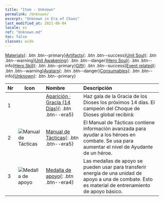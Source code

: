 ```yaml
---
title: "Item - Unknown"
permalink: /Unknown/
excerpt: "Unknown in Era of Chaos"
last_modified_at: 2021-08-04
locale: es
ref: "Unknown.md"
toc: false
classes: wide
---
```

 [Materials](/ItemsES/){: .btn .btn--primary}[Artifacts](/ItemsES/Artifacts/){: .btn .btn--success}[Unit Soul](/ItemsES/UnitSoul/){: .btn .btn--warning}[Unit Awakening](/ItemsES/UnitAwakening/){: .btn .btn--danger}[Hero Soul](/ItemsES/HeroSoul/){: .btn .btn--info}[Hero Skill](/ItemsES/HeroSkill/){: .btn .btn--primary}[Gift](/ItemsES/Gift/){: .btn .btn--success}[Event related](/ItemsES/Events/){: .btn .btn--warning}[Avatars](/ItemsES/Avatars/){: .btn .btn--danger}[Consumables](/ItemsES/Consumables/){: .btn .btn--info}[Unknown](/ItemsES/Unknown/){: .btn .btn--primary}

  | Nr | Icon |         Nombre        |   Descripción     |
  |:---|------|:--------------------|:------------------|
  | 1 |  | [Aparición · Gracia (14 Días)](/ItemsES/unk_2117/){: .btn .btn--era5} | Haz gala de la Gracia de los Dioses los próximos 14 días. El campeón del Choque de Dioses global recibirá: |
  | 2 | ![Manual de Tácticas](/images/t/i_994013.png) | [Manual de Tácticas](/ItemsES/unk_2115/){: .btn .btn--era5} | El Manual de Tácticas contiene información avanzada para ayudar a los héroes en combate. Se usa para aumentar el nivel de Ayudante de un héroe. |
  | 3 | ![Medalla de apoyo](/images/t/i_994011.png) | [Medalla de apoyo](/ItemsES/unk_2116/){: .btn .btn--era4} | Las medallas de apoyo se pueden usar para transferir energía de una unidad de apoyo a una de combate. Esto es material de entrenamiento de apoyo básico. |
